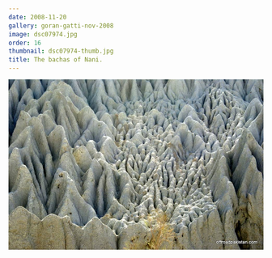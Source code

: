 ```yaml
---
date: 2008-11-20
gallery: goran-gatti-nov-2008
image: dsc07974.jpg
order: 16
thumbnail: dsc07974-thumb.jpg
title: The bachas of Nani.
---
```


![The bachas of Nani.](./dsc07974.jpg)